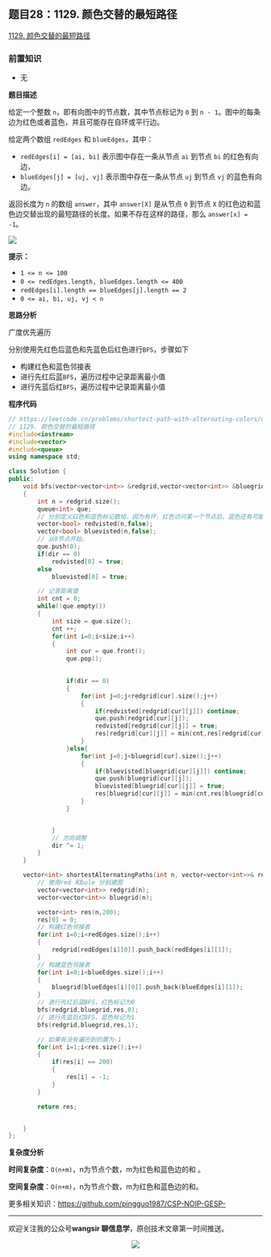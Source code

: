 ﻿## 题目28：1129. 颜色交替的最短路径

[1129. 颜色交替的最短路径](https://leetcode.cn/problems/shortest-path-with-alternating-colors/)

### 前置知识

- 无

**题目描述**

给定一个整数 `n`，即有向图中的节点数，其中节点标记为 `0` 到 `n - 1`。图中的每条边为红色或者蓝色，并且可能存在自环或平行边。

给定两个数组 `redEdges` 和 `blueEdges`，其中：

- `redEdges[i] = [ai, bi]` 表示图中存在一条从节点 `ai` 到节点 `bi` 的红色有向边，
- `blueEdges[j] = [uj, vj]` 表示图中存在一条从节点 `uj` 到节点 `vj` 的蓝色有向边。

返回长度为 `n` 的数组 `answer`，其中 `answer[X]` 是从节点 `0` 到节点 `X` 的红色边和蓝色边交替出现的最短路径的长度。如果不存在这样的路径，那么 `answer[x] = -1`。

 <img src ="https://cdn.jsdelivr.net/gh/pingguo1987/CSP-NOIP-GESP-/image/pic/图论/图论_题目28：1129. 颜色交替的最短路径/image-20241130084417901.png" />



**提示：**

- `1 <= n <= 100`
- `0 <= redEdges.length, blueEdges.length <= 400`
- `redEdges[i].length == blueEdges[j].length == 2`
- `0 <= ai, bi, uj, vj < n`



**思路分析**

广度优先遍历

分别使用先红色后蓝色和先蓝色后红色进行`BFS`，步骤如下

- 构建红色和蓝色邻接表
- 进行先红后蓝`BFS`，遍历过程中记录距离最小值
- 进行先蓝后红`BFS`，遍历过程中记录距离最小值

**程序代码**

```c++
// https://leetcode.cn/problems/shortest-path-with-alternating-colors/description/
// 1129. 颜色交替的最短路径
#include<iostream>
#include<vector>
#include<queue>
using namespace std;

class Solution {
public:
    void bfs(vector<vector<int>> &redgrid,vector<vector<int>> &bluegrid,vector<int> &res,int dir)
    {
        int n = redgrid.size();
        queue<int> que;
        // 分别定义红色和蓝色标记数组，因为有环，红色访问某一个节点后，蓝色还有可能再次访问
        vector<bool> redvisted(n,false);
        vector<bool> bluevisted(n,false);
        // 从0节点开始，
        que.push(0);
        if(dir == 0)
            redvisted[0] = true;
        else
            bluevisted[0] = true;

        // 记录距离值
        int cnt = 0;
        while(!que.empty())
        {
            int size = que.size();
            cnt ++;
            for(int i=0;i<size;i++)
            {
                int cur = que.front();
                que.pop();
                

                if(dir == 0)
                {
                    for(int j=0;j<redgrid[cur].size();j++)
                    {
                        if(redvisted[redgrid[cur][j]]) continue;
                        que.push(redgrid[cur][j]);
                        redvisted[redgrid[cur][j]] = true;
                        res[redgrid[cur][j]] = min(cnt,res[redgrid[cur][j]]);
                    }
                }else{
                    for(int j=0;j<bluegrid[cur].size();j++)
                    {
                        if(bluevisted[bluegrid[cur][j]]) continue;
                        que.push(bluegrid[cur][j]);
                        bluevisted[bluegrid[cur][j]] = true;
                        res[bluegrid[cur][j]] = min(cnt,res[bluegrid[cur][j]]);
                    }
                }


            }
            // 方向调整
            dir ^= 1; 
        }
    }

    vector<int> shortestAlternatingPaths(int n, vector<vector<int>>& redEdges, vector<vector<int>>& blueEdges) {
        // 使用red 和bule 分别建图
        vector<vector<int>> redgrid(n);
        vector<vector<int>> bluegrid(n);

        vector<int> res(n,200);
        res[0] = 0;
        // 构建红色邻接表
        for(int i=0;i<redEdges.size();i++)
        {          
            redgrid[redEdges[i][0]].push_back(redEdges[i][1]);    
        }
        // 构建蓝色邻接表
        for(int i=0;i<blueEdges.size();i++)
        {
            bluegrid[blueEdges[i][0]].push_back(blueEdges[i][1]);     
        }
        // 进行先红后蓝BFS，红色标记为0
        bfs(redgrid,bluegrid,res,0);
        // 进行先蓝后红BFS，蓝色标记为1
        bfs(redgrid,bluegrid,res,1);

        // 如果有没有遍历到的置为-1
        for(int i=1;i<res.size();i++)
        {
            if(res[i] == 200)
            {
                res[i] = -1;
            }
        }

        return res;


    }
};
```

**复杂度分析**

**时间复杂度**：`O(n+m)`，n为节点个数，m为红色和蓝色边的和 。

**空间复杂度**：`O(n+m)`，n为节点个数，m为红色和蓝色边的和。



更多相关知识：https://github.com/pingguo1987/CSP-NOIP-GESP-

---

欢迎关注我的公众号**wangsir 聊信息学**，原创技术文章第一时间推送。

<center>
    <img src="https://cdn.jsdelivr.net/gh/pingguo1987/CSP-NOIP-GESP-/image/pic/公众号-扫码版.png">
</center>
